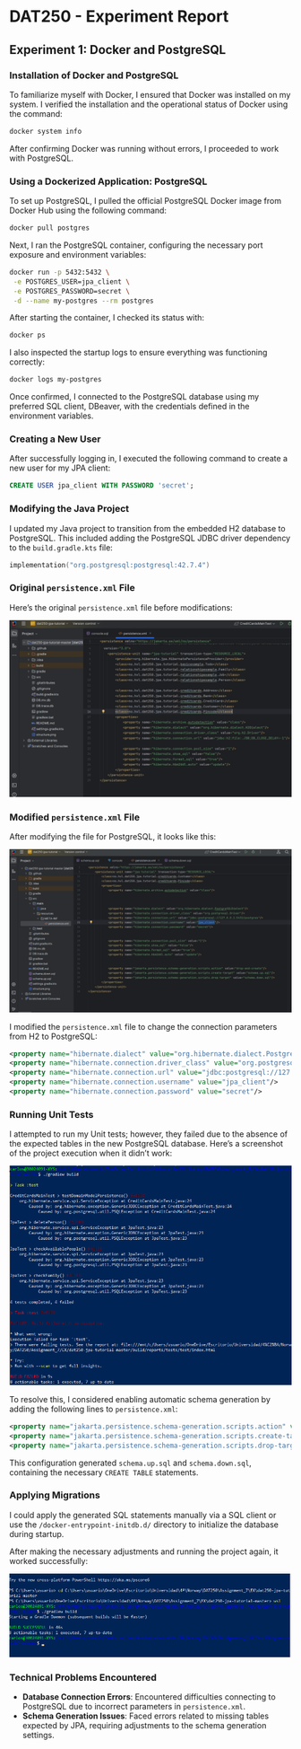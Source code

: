 # DAT250 - Experiment Report

## Experiment 1: Docker and PostgreSQL

### Installation of Docker and PostgreSQL
To familiarize myself with Docker, I ensured that Docker was installed on my system. I verified the installation and the operational status of Docker using the command:

```bash
docker system info
```

After confirming Docker was running without errors, I proceeded to work with PostgreSQL.

### Using a Dockerized Application: PostgreSQL
To set up PostgreSQL, I pulled the official PostgreSQL Docker image from Docker Hub using the following command:

```bash
docker pull postgres
```

Next, I ran the PostgreSQL container, configuring the necessary port exposure and environment variables:

```bash
docker run -p 5432:5432 \
 -e POSTGRES_USER=jpa_client \
 -e POSTGRES_PASSWORD=secret \
 -d --name my-postgres --rm postgres
```

After starting the container, I checked its status with:

```bash
docker ps
```

I also inspected the startup logs to ensure everything was functioning correctly:

```bash
docker logs my-postgres
```

Once confirmed, I connected to the PostgreSQL database using my preferred SQL client, DBeaver, with the credentials defined in the environment variables.

### Creating a New User
After successfully logging in, I executed the following command to create a new user for my JPA client:

```sql
CREATE USER jpa_client WITH PASSWORD 'secret';
```

### Modifying the Java Project
I updated my Java project to transition from the embedded H2 database to PostgreSQL. This included adding the PostgreSQL JDBC driver dependency to the `build.gradle.kts` file:

```kotlin
implementation("org.postgresql:postgresql:42.7.4")
```

### Original `persistence.xml` File
Here’s the original `persistence.xml` file before modifications:

![Original persistence.xml](https://github.com/CarlosFdez04/DAT250/blob/main/Assignment_7/Experiment_1/PersistanceOriginal.png)

### Modified `persistence.xml` File
After modifying the file for PostgreSQL, it looks like this:

![Modified persistence.xml](https://github.com/CarlosFdez04/DAT250/blob/main/Assignment_7/Experiment_1/PersistanceChange.png)

I modified the `persistence.xml` file to change the connection parameters from H2 to PostgreSQL:

```xml
<property name="hibernate.dialect" value="org.hibernate.dialect.PostgreSQLDialect"/>
<property name="hibernate.connection.driver_class" value="org.postgresql.Driver"/>
<property name="hibernate.connection.url" value="jdbc:postgresql://127.0.0.1:5432/postgres"/>
<property name="hibernate.connection.username" value="jpa_client"/>
<property name="hibernate.connection.password" value="secret"/>
```

### Running Unit Tests
I attempted to run my Unit tests; however, they failed due to the absence of the expected tables in the new PostgreSQL database. Here’s a screenshot of the project execution when it didn’t work:

![Execution Failed](https://github.com/CarlosFdez04/DAT250/blob/main/Assignment_7/Experiment_1/FailedTests.png)

To resolve this, I considered enabling automatic schema generation by adding the following lines to `persistence.xml`:

```xml
<property name="jakarta.persistence.schema-generation.scripts.action" value="drop-and-create"/>
<property name="jakarta.persistence.schema-generation.scripts.create-target" value="schema.up.sql"/>
<property name="jakarta.persistence.schema-generation.scripts.drop-target" value="schema.down.sql"/>
```

This configuration generated `schema.up.sql` and `schema.down.sql`, containing the necessary `CREATE TABLE` statements.

### Applying Migrations
I could apply the generated SQL statements manually via a SQL client or use the `/docker-entrypoint-initdb.d/` directory to initialize the database during startup.

After making the necessary adjustments and running the project again, it worked successfully:

![Execution Successful](https://github.com/CarlosFdez04/DAT250/blob/main/Assignment_7/Experiment_1/Success.png)

### Technical Problems Encountered
- **Database Connection Errors**: Encountered difficulties connecting to PostgreSQL due to incorrect parameters in `persistence.xml`.
- **Schema Generation Issues**: Faced errors related to missing tables expected by JPA, requiring adjustments to the schema generation settings.
